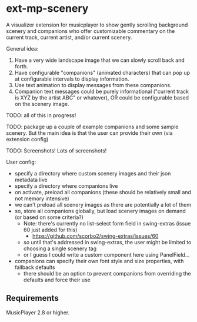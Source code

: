 # ext-mp-scenery

A visualizer extension for musicplayer to show gently scrolling background scenery and companions who offer
customizable commentary on the current track, current artist, and/or current scenery.

General idea:

1. Have a very wide landscape image that we can slowly scroll back and forth.
2. Have configurable "companions" (animated characters) that can pop up at configurable intervals to display information.
3. Use text animation to display messages from these companions.
4. Companion text messages could be purely informational ("current track is XYZ by the artist ABC" or whatever), OR could be configurable based on the scenery image.

TODO: all of this in progress!

TODO: package up a couple of example companions and some sample scenery. 
      But the main idea is that the user can provide their own (via extension config)

TODO: Screenshots! Lots of screenshots!

User config:

- specify a directory where custom scenery images and their json metadata live
- specify a directory where companions live
- on activate, preload all companions (these should be relatively small and not memory intensive)
- we can't preload all scenery images as there are potentially a lot of them
- so, store all companions globally, but load scenery images on demand (or based on some criteria?)
  - Note: there's currently no list-select form field in swing-extras (issue 60 just added for this)
    - https://github.com/scorbo2/swing-extras/issues/60
  - so until that's addressed in swing-extras, the user might be limited to choosing a single scenery tag
  - or I guess I could write a custom component here using PanelField...
- companions can specify their own font style and size properties, with fallback defaults
  - there should be an option to prevent companions from overriding the defaults and force their use

## Requirements

MusicPlayer 2.8 or higher.
